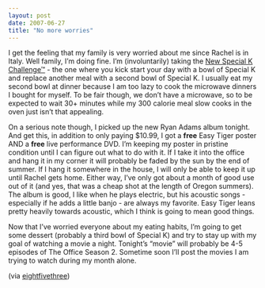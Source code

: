 ```yaml
---
layout: post
date: 2007-06-27
title: "No more worries"
---
```

<p>I get the feeling that my family is very worried about me since Rachel is in Italy. Well family, I’m doing fine. I’m (involuntarily) taking the <a href="http://www.specialk.com/">New Special K Challenge™</a> - the one where you kick start your day with a bowl of Special K and replace another meal with a second bowl of Special K. I usually eat my second bowl at dinner because I am too lazy to cook the microwave dinners I bought for myself. To be fair though, we don’t have a microwave, so to be expected to wait 30+ minutes while my 300 calorie meal slow cooks in the oven just isn’t that appealing.</p>

<p>On a serious note though, I picked up the new Ryan Adams album tonight. And get this, in addition to only paying $10.99, I got a <strong>free</strong> Easy Tiger poster AND a <strong>free</strong> live performance DVD. I’m keeping my poster in pristine condition until I can figure out what to do with it. If I take it into the office and hang it in my corner it will probably be faded by the sun by the end of summer. If I hang it somewhere in the house, I will only be able to keep it up until Rachel gets home. Either way, I’ve only got about a month of good use out of it (and yes, that was a cheap shot at the length of Oregon summers). The album is good, I like when he plays electric, but his acoustic songs - especially if he adds a little banjo - are always my favorite. Easy Tiger leans pretty heavily towards acoustic, which I think is going to mean good things.</p>

<p>Now that I’ve worried everyone about my eating habits, I’m going to get some dessert (probably a third bowl of Special K) and try to stay up with my goal of watching a movie a night. Tonight’s “movie” will probably be 4-5 episodes of The Office Season 2. Sometime soon I’ll post the movies I am trying to watch during my month alone.</p>
 (via <a href="http://www.eightfivethree.com/2007/06/26/no-more-worries/">eightfivethree</a>)
